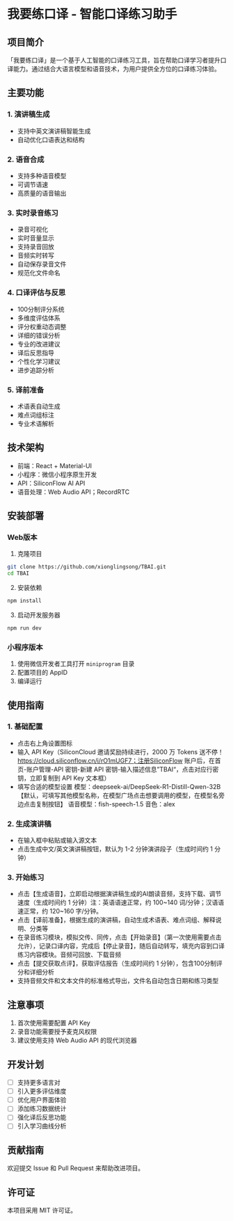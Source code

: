 # 我要练口译 - 智能口译练习助手

## 项目简介

「我要练口译」是一个基于人工智能的口译练习工具，旨在帮助口译学习者提升口译能力。通过结合大语言模型和语音技术，为用户提供全方位的口译练习体验。

## 主要功能

### 1. 演讲稿生成
- 支持中英文演讲稿智能生成
- 自动优化口语表达和结构

### 2. 语音合成
- 支持多种语音模型
- 可调节语速
- 高质量的语音输出

### 3. 实时录音练习
- 录音可视化
- 实时音量显示
- 支持录音回放
- 音频实时转写
- 自动保存录音文件
- 规范化文件命名

### 4. 口译评估与反思
- 100分制评分系统
- 多维度评估体系
- 评分权重动态调整
- 详细的错误分析
- 专业的改进建议
- 译后反思指导
- 个性化学习建议
- 进步追踪分析

### 5. 译前准备
- 术语表自动生成
- 难点词组标注
- 专业术语解析

## 技术架构

- 前端：React + Material-UI
- 小程序：微信小程序原生开发
- API：SiliconFlow AI API
- 语音处理：Web Audio API；RecordRTC

## 安装部署

### Web版本

1. 克隆项目
```bash
git clone https://github.com/xionglingsong/TBAI.git
cd TBAI
```

2. 安装依赖
```bash
npm install
```

3. 启动开发服务器
```bash
npm run dev
```

### 小程序版本

1. 使用微信开发者工具打开 `miniprogram` 目录
2. 配置项目的 AppID
3. 编译运行

## 使用指南

### 1. 基础配置
- 点击右上角设置图标
- 输入 API Key（SiliconCloud 邀请奖励持续进行，2000 万 Tokens 送不停！https://cloud.siliconflow.cn/i/rO1mUGF7；注册SiliconFlow 账户后，在首页-账户管理-API 密钥-新建 API 密钥-输入描述信息”TBAI“，点击对应行密钥，立即复制到 API Key 文本框）
- 填写合适的模型设置
模型：deepseek-ai/DeepSeek-R1-Distill-Qwen-32B【默认，可填写其他模型名称，在模型广场点击想要调用的模型，在模型名旁边点击复制按钮】
语音模型：fish-speech-1.5
音色：alex

### 2. 生成演讲稿
- 在输入框中粘贴或输入源文本
- 点击生成中文/英文演讲稿按钮，默认为 1-2 分钟演讲段子（生成时间约 1 分钟）

### 3. 开始练习
- 点击【生成语音】，立即启动根据演讲稿生成的AI朗读音频，支持下载、调节速度（生成时间约 1 分钟）注：英语语速正常，约 100~140 词/分钟；汉语语速正常，约 120~160 字/分钟。
- 点击【译前准备】，根据生成的演讲稿，自动生成术语表、难点词组、解释说明、分类等
- 在录音练习模块，模拟交传、同传，点击【开始录音】（第一次使用需要点击允许），记录口译内容，完成后【停止录音】，随后自动转写，填充内容到口译练习内容模块。音频可回放、下载音频
- 点击【提交获取点评】，获取评估报告（生成时间约 1 分钟），包含100分制评分和详细分析
- 支持音频文件和文本文件的标准格式导出，文件名自动包含日期和练习类型

## 注意事项

1. 首次使用需要配置 API Key
2. 录音功能需要授予麦克风权限
3. 建议使用支持 Web Audio API 的现代浏览器

## 开发计划

- [ ] 支持更多语言对
- [ ] 引入更多评估维度
- [ ] 优化用户界面体验
- [ ] 添加练习数据统计
- [ ] 强化译后反思功能
- [ ] 引入学习曲线分析

## 贡献指南

欢迎提交 Issue 和 Pull Request 来帮助改进项目。

## 许可证

本项目采用 MIT 许可证。
